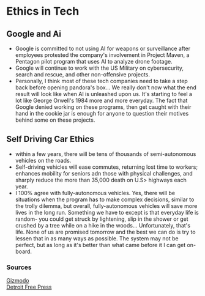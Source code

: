 # Ethics in Tech

## Google and Ai

- Google is committed to not using AI for weapons or surveillance after employees protested the company's involvement in Project Maven, a Pentagon pilot program that uses AI to analyze drone footage.
- Google will continue to work with the US Military on cybersecurity, search and rescue, and other non-offensive projects.
- Personally, I think most of these tech companies need to take a step back before opening pandora's box... We really don't now what the end result will look like when AI is unleashed upon us. It's starting to feel a lot like George Orwell's 1984 more and more everyday. The fact that Google denied working on these programs, then get caught with their hand in the cookie jar is enough for anyone to question their motives behind some on these projects.

## Self Driving Car Ethics

- within a few years, there will be tens of thousands of semi-autonomous vehicles on the roads.
- Self-driving vehicles will ease commutes, returning lost time to workers; enhances mobility for seniors adn those with physical challenges, and sharply reduce the more than 35,000 death on U.S> highways each year.
- I 100% agree with fully-autonomous vehicles. Yes, there will be situations when the program has to make complex decisions, similar to the trolly dilemma, but overall, fully-autonomous vehicles will save more lives in the long run. Something we have to except is that everyday life is random- you could get struck by lightening, slip in the shower or get crushed by a tree while on a hike in the woods... Unfortunately, that's life. None of us are promised tomorrow and the best we can do is try to lessen that in as many ways as possible. The system may not be perfect, but as long as it's better than what came before it I can get on-board.

### Sources

[Gizmodo](https://gizmodo.com/in-reversal-google-says-its-ai-will-not-be-used-for-we-1826649327)  
[Detroit Free Press](https://www.freep.com/story/money/cars/2017/11/21/self-driving-cars-ethics/804805001/)
